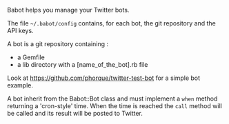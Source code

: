 Babot helps you manage your Twitter bots.

The file `~/.babot/config` contains, for each bot, the git
    repository and the API keys.

A bot is a git repository containing :

- a Gemfile
- a lib directory with a [name_of_the_bot].rb file

Look at https://github.com/phorque/twitter-test-bot for a simple bot
    example.

A bot inherit from the Babot::Bot class and must implement a `when`
    method returning a 'cron-style' time. When the time is reached the
    `call` method will be called and its result will be posted to
    Twitter.